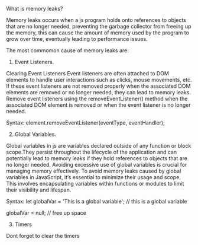 What is memory leaks?

Memory leaks occurs when a js program holds onto references to objects that are no longer needed, preventing the garbage collector from freeing up the memory, this can cause the amount of memory used by the program to grow over time, eventually leading to performance issues.

The most commomon cause of memory leaks are:

1. Event Listeners.

Clearing Event Listeners
Event listeners are often attached to DOM elements to handle user interactions such as clicks, mouse movements, etc. If these event listeners are not removed properly when the associated DOM elements are removed or no longer needed, they can lead to memory leaks. Remove event listeners using the removeEventListener() method when the associated DOM element is removed or when the event listener is no longer needed.

Syntax:
element.removeEventListener(eventType, eventHandler);

2. Global Variables.

Global variables in js are variables declared outside of any function or block scope.They persist throughout the lifecycle of the application and can potentially lead to memory leaks if they hold references to objects that are no longer needed. Avoiding excessive use of global variables is crucial for managing memory effectively. To avoid memory leaks caused by global variables in JavaScript, it’s essential to minimize their usage and scope. This involves encapsulating variables within functions or modules to limit their visibility and lifespan.

Syntax:
let globalVar = 'This is a global variable'; // this is a global variable

globalVar = null; // free up space

3. Timers

Dont forget to clear the timers

